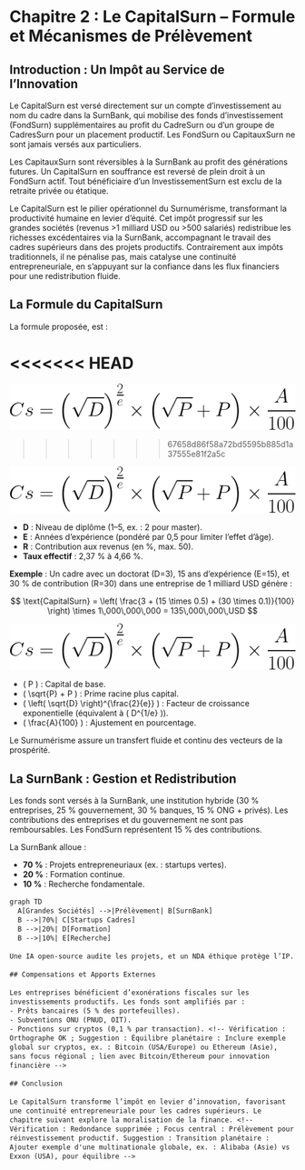 # Chapitre 2 : Le CapitalSurn – Formule et Mécanismes de Prélèvement

## Introduction : Un Impôt au Service de l’Innovation

Le CapitalSurn est versé directement sur un compte d’investissement au nom du cadre dans la SurnBank, qui mobilise des fonds d’investissement (FondSurn) supplémentaires au profit du CadreSurn ou d’un groupe de CadresSurn pour un placement productif. Les FondSurn ou CapitauxSurn ne sont jamais versés aux particuliers.

Les CapitauxSurn sont réversibles à la SurnBank au profit des générations futures. Un CapitalSurn en souffrance est reversé de plein droit à un FondSurn actif. Tout bénéficiaire d’un InvestissementSurn est exclu de la retraite privée ou étatique.

Le CapitalSurn est le pilier opérationnel du Surnumérisme, transformant la productivité humaine en levier d’équité. Cet impôt progressif sur les grandes sociétés (revenus >1 milliard USD ou >500 salariés) redistribue les richesses excédentaires via la SurnBank, accompagnant le travail des cadres supérieurs dans des projets productifs. Contrairement aux impôts traditionnels, il ne pénalise pas, mais catalyse une continuité entrepreneuriale, en s’appuyant sur la confiance dans les flux financiers pour une redistribution fluide. <!-- Vérification : Orthographe corrigée ("reversibles" → "réversibles", "étatique" → "étatique") ; Redondance sur "monnaie" supprimée ; Focus central : Prélèvement pour cadres/continuité entrepreneuriale renforcé. Suggestion : Équilibre planétaire : Ajouter exemple global, ex. : Siemens (Europe) pour R&D, en alternance avec MTN (Afrique) sans dominance -->

## La Formule du CapitalSurn

La formule proposée, est :  
<!-- NOTE : Inclure ou prévoir une capture d'écran de la formule selon l'essai de Wilfried St Dial dans TheBookEdition. Écrire lisiblement l'équation pour le rendu MkDocs -->
<<<<<<< HEAD
=======



![Formule Capital Surnuméraire](Cs_formula.png)


>>>>>>> 67658d86f58a72bd5595b885d1a37555e81f2a5c

![Formule CapitalSurn](images/cs_formula.png)

- **D** : Niveau de diplôme (1–5, ex. : 2 pour master). <!-- NOTE : Préciser si inclure des certifications locales, ex. : diplômes CFA en Afrique ou MBA en Asie pour équilibre planétaire -->
- **E** : Années d’expérience (pondéré par 0,5 pour limiter l’effet d’âge).
- **R** : Contribution aux revenus (en %, max. 50).
- **Taux effectif** : 2,37 % à 4,66 %.

**Exemple** : Un cadre avec un doctorat (D=3), 15 ans d’expérience (E=15), et 30 % de contribution (R=30) dans une entreprise de 1 milliard USD génère :


$$ \text{CapitalSurn} = \left( \frac{3 + (15 \times 0.5) + (30 \times 0.1)}{100} \right) \times 1\,000\,000\,000 = 135\,000\,000\,USD $$

![Formule Capital Surnuméraire](images/cs_formula.png)



- \( P \) : Capital de base.
- \( \sqrt{P} + P \) : Prime racine plus capital.
- \( \left( \sqrt{D} \right)^{\frac{2}{e}} \) : Facteur de croissance exponentielle (équivalent à \( D^{1/e} \)).
- \( \frac{A}{100} \) : Ajustement en pourcentage.

Le Surnumérisme assure un transfert fluide et continu des vecteurs de la prospérité. <!-- Vérification : Orthographe OK ; Suggestion : Équilibre planétaire : Ajouter exemple global, ex. : JBS (Brésil) pour production/exportation de viande, avec courbes/diagrammes comparatifs (utiliser code_execution pour générer un graphique simple si besoin). Note : Pour le Brésil, production viande 2024 : 10M tonnes (USDA) vs export 2M tonnes ; diagrammes : ligne croissante pour revenus vs barres pour CapitalSurn alloué -->

## La SurnBank : Gestion et Redistribution

Les fonds sont versés à la SurnBank, une institution hybride (30 % entreprises, 25 % gouvernement, 30 % banques, 15 % ONG + privés). Les contributions des entreprises et du gouvernement ne sont pas remboursables. Les FondSurn représentent 15 % des contributions.

La SurnBank alloue :  
- **70 %** : Projets entrepreneuriaux (ex. : startups vertes).  
- **20 %** : Formation continue.  
- **10 %** : Recherche fondamentale. <!-- Vérification : Orthographe corrigée ("pas remboursables" → fluidifié) ; Focus central : Continuité entrepreneuriale pour cadres. Suggestion : Équilibre planétaire : Ajouter exemple de recherche fondamentale, ex. : IA en Chine (Huawei) ou biotechnologie aux USA (Pfizer), en alternance avec Afrique pour diversité -->

```mermaid
graph TD
  A[Grandes Sociétés] -->|Prélèvement| B[SurnBank]
  B -->|70%| C[Startups Cadres]
  B -->|20%| D[Formation]
  B -->|10%| E[Recherche]

Une IA open-source audite les projets, et un NDA éthique protège l’IP.

## Compensations et Apports Externes

Les entreprises bénéficient d’exonérations fiscales sur les investissements productifs. Les fonds sont amplifiés par :  
- Prêts bancaires (5 % des portefeuilles).  
- Subventions ONU (PNUD, OIT).  
- Ponctions sur cryptos (0,1 % par transaction). <!-- Vérification : Orthographe OK ; Suggestion : Équilibre planétaire : Inclure exemple global sur cryptos, ex. : Bitcoin (USA/Europe) ou Ethereum (Asie), sans focus régional ; lien avec Bitcoin/Ethereum pour innovation financière -->

## Conclusion

Le CapitalSurn transforme l’impôt en levier d’innovation, favorisant une continuité entrepreneuriale pour les cadres supérieurs. Le chapitre suivant explore la moralisation de la finance. <!-- Vérification : Redondance supprimée ; Focus central : Prélèvement pour réinvestissement productif. Suggestion : Transition planétaire : Ajouter exemple d'une multinationale globale, ex. : Alibaba (Asie) vs Exxon (USA), pour équilibre -->
